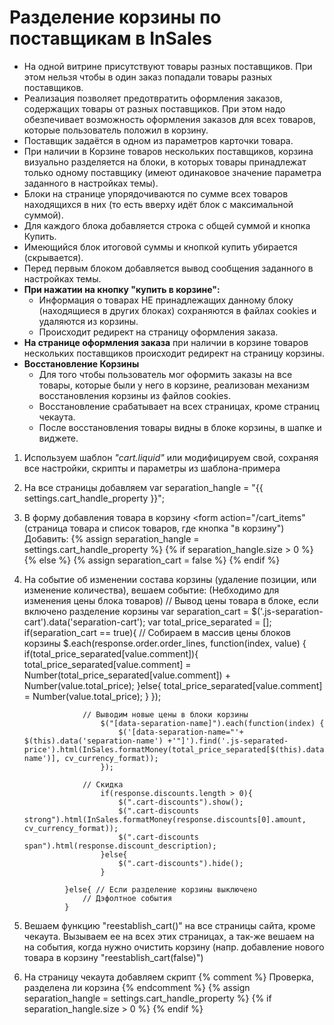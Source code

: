 # Разделение корзины по поставщикам в InSales
+ На одной витрине присутствуют товары разных поставщиков. При этом нельзя чтобы в один заказ попадали товары разных поставщиков. 
+ Реализация позволяет предотвратить оформления заказов, содержащих товары от разных поставщиков. При этом надо обезпечивает возможность оформления заказов для всех товаров, которые пользователь положил в корзину. 
+ Поставщик задаётся в одном из параметров карточки товара.
+ При наличии в Корзине товаров нескольких поставщиков, корзина визуально разделяется на блоки, в которых товары принадлежат только одному поставщику (имеют одинаковое значение параметра заданного в настройках темы). 
+ Блоки на странице упорядочиваются по сумме всех товаров находящихся в них (то есть вверху идёт блок с максимальной суммой).
+ Для каждого блока добавляется строка с общей суммой и кнопка Купить.
+ Имеющийся блок итоговой суммы и кнопкой купить убирается (скрывается). 
+ Перед первым блоком добавляется вывод сообщения заданного в настройках темы.
+ **При нажатии на кнопку "купить в корзине":**
  + Информация о товарах НЕ принадлежащих данному блоку (находящиеся в других блоках) сохраняются в  файлах cookies и удаляются из корзины.
  + Происходит редирект на страницу оформления заказа.
+ **На странице оформления заказа** при наличии в корзине товаров нескольких поставщиков происходит редирект на страницу корзины. 
+ **Восстановление Корзины**
  + Для того чтобы пользователь мог оформить заказы на все товары, которые были у него в корзине, реализован механизм восстановления корзины из файлов cookies. 
  + Восстановление срабатывает на всех страницах, кроме страниц чекаута.  
  + После восстановления товары видны в блоке корзины, в шапке и виджете. 



1. Используем шаблон *"cart.liquid"* или модифицируем свой, сохраняя все настройки, скрипты и параметры из шаблона-примера

2. На все страницы добавляем 
		var separation_hangle = "{{ settings.cart_handle_property }}";

3. В форму добавления товара в корзину <form action="/cart_items" (страница товара и список товаров, где кнопка "в корзину")
						Добавить:
								{% assign separation_hangle = settings.cart_handle_property %}
								{% if separation_hangle.size > 0 %}
									<input type="hidden" name="comment" value="{{ product.properties[separation_hangle].characteristics.first.name }}">
								{% else %}
									{% assign separation_cart = false %}
								{% endif %}
								
								
4. На событие об изменении состава корзины (удаление позиции, или изменение количества), вешаем событие: (Небходимо для изменения цены блока товаров)
			// Вывод цены товара в блоке, если включено разделение корзины
				var separation_cart = $('.js-separation-cart').data('separation-cart');
				var total_price_separated = [];
				if(separation_cart == true){
					// Собираем в массив цены блоков корзины
						$.each(response.order.order_lines, function(index, value) {
							if(total_price_separated[value.comment]){
								total_price_separated[value.comment] = Number(total_price_separated[value.comment]) + Number(value.total_price);
							}else{
								total_price_separated[value.comment] = Number(value.total_price);
							}
						});
						
					// Выводим новые цены в блоки корзины
						$("[data-separation-name]").each(function(index) {
							$('[data-separation-name="'+ $(this).data('separation-name') +'"]').find('.js-separated-price').html(InSales.formatMoney(total_price_separated[$(this).data('separation-name')], cv_currency_format));
						});
						
					// Скидка 
						if(response.discounts.length > 0){
							$(".cart-discounts").show();
							$(".cart-discounts strong").html(InSales.formatMoney(response.discounts[0].amount, cv_currency_format));
							$(".cart-discounts span").html(response.discount_description);
						}else{
							$(".cart-discounts").hide();
						}
					
				}else{ // Если разделение корзины выключено
					// Дэфолтное события
				}
				
5. Вешаем функцию "reestablish_cart()" на все страницы сайта, кроме чекаута. Вызываем ее на всех этих страницах, а так-же вешаем на на события, когда нужно очистить корзину (напр. добавление нового товара в корзину "reestablish_cart(false)")
	<script>
		// Восстанавливаем корзину (Должно срабатывать на всех страницах, кроме чекаута)
			function reestablish_cart(refresh){
				var cookie_cart_items = $.cookie('js-separation-cart-items');
				if($.cookie('js-separation-cart') == 'true'){
					var cookie_cart_items_arr = cookie_cart_items.split(',');
					var new_cart_items_serialize;
					$.each(cookie_cart_items_arr, function(index, value){
						var cookie_cart_item = value.split(':');
						if(new_cart_items_serialize){
							new_cart_items_serialize = 'cart[quantity]['+ cookie_cart_item[0] +']='+ cookie_cart_item[1] +'&cart[order_line_comments]['+ cookie_cart_item[0] +']='+ cookie_cart_item[2] +'&'+ new_cart_items_serialize;
						}else{
							new_cart_items_serialize = 'cart[quantity]['+ cookie_cart_item[0] +']='+ cookie_cart_item[1] +'&cart[order_line_comments]['+ cookie_cart_item[0] +']='+ cookie_cart_item[2];
						}
					});
					
					// Добавляем товары в корзину
						$.post('/cart_items.json', new_cart_items_serialize)
							.done(function (cart) {
								console.log(cart);
								// Удаляем эти товары из куков
									$.cookie('js-separation-cart-items', '', {
										path: '/',
										expires: 365
									});
										
									$.cookie('js-separation-cart', 'false', {
										path: '/',
										expires: 365
									});
						
								// Перезагружаем страницу
									if(refresh == true){
										location.reload();
									}
						});
				}
			}
				
			if(template != 'checkout'){
				reestablish_cart(true);
			}
	</script>
	
6. На страницу чекаута добавляем скрипт
	{% comment %}
		Проверка, разделена ли корзина
	{% endcomment %}
	{% assign separation_hangle = settings.cart_handle_property %}
	{% if separation_hangle.size > 0 %}
		<script>
			// Проверяем, включен ли режим разделенной корзины
			// Если включен, то проверяем, разделена ли корзина
			// Если не разделена, то отправляем в корзину
				jQuery(document).ready(function($){
					if(document.location.pathname == '/new_order'){ // Проверка, чекаут или ЛК
						if($.cookie('js-separation-cart') != 'true'){
							// Перенаправляем на страницу чекаута
								document.location.href="/cart_items";
						}
					}else{
						reestablish_cart(true);
					}
				});
		</script>
	{% endif %}
